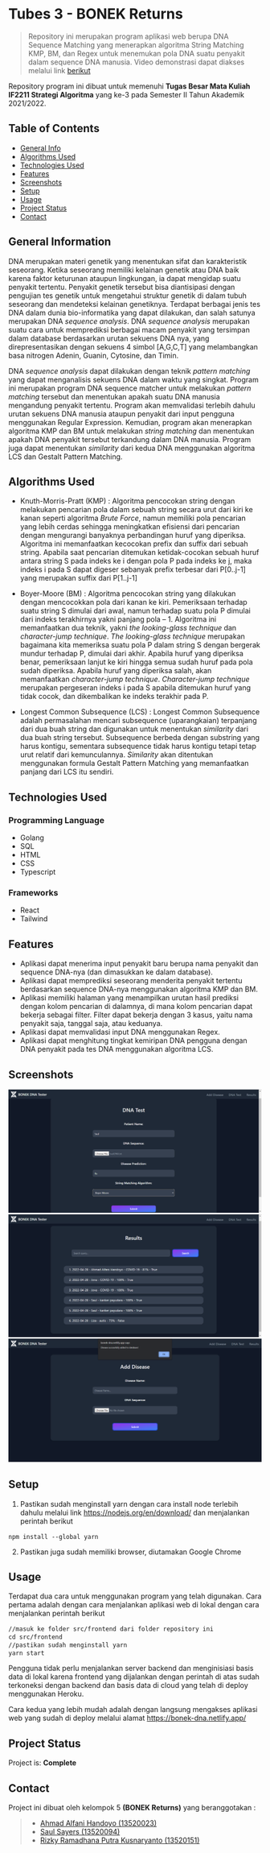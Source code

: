 # Tubes 3 - BONEK Returns
> Repository ini merupakan program aplikasi web berupa DNA Sequence Matching yang menerapkan algoritma String Matching KMP, BM, dan Regex untuk menemukan pola DNA suatu penyakit dalam sequence DNA manusia. Video demonstrasi dapat diakses melalui link <a href="https://bonek-dna.netlify.app/">berikut</a>

Repository program ini dibuat untuk memenuhi **Tugas Besar Mata Kuliah IF2211 Strategi Algoritma** yang ke-3 pada Semester II Tahun Akademik 2021/2022. 

## Table of Contents
* [General Info](#general-information)
* [Algorithms Used](#algorithms-used)
* [Technologies Used](#technologies-used)
* [Features](#features)
* [Screenshots](#screenshots)
* [Setup](#setup)
* [Usage](#usage)
* [Project Status](#project-status)
* [Contact](#contact)


## General Information
DNA merupakan materi genetik yang menentukan sifat dan karakteristik seseorang. Ketika seseorang memiliki kelainan genetik atau DNA baik karena faktor keturunan ataupun lingkungan, ia dapat mengidap suatu penyakit tertentu. Penyakit genetik tersebut bisa diantisipasi dengan pengujian tes genetik untuk mengetahui struktur genetik di dalam tubuh seseorang dan mendeteksi kelainan genetiknya. Terdapat berbagai jenis tes DNA dalam dunia bio-informatika yang dapat dilakukan, dan salah satunya merupakan DNA *sequence analysis*. DNA *sequence analysis* merupakan suatu cara untuk memprediksi berbagai macam penyakit yang tersimpan dalam database berdasarkan urutan sekuens DNA nya, yang direpresentasikan dengan sekuens 4 simbol [A,G,C,T] yang melambangkan basa nitrogen Adenin, Guanin, Cytosine, dan Timin.

DNA *sequence analysis* dapat dilakukan dengan teknik *pattern matching* yang dapat menganalisis sekuens DNA dalam waktu yang singkat. Program ini merupakan program DNA sequence matcher untuk melakukan *pattern matching* tersebut dan menentukan apakah suatu DNA manusia mengandung penyakit tertentu. Program akan memvalidasi terlebih dahulu urutan sekuens DNA manusia ataupun penyakit dari input pengguna menggunakan Regular Expression. Kemudian, program akan menerapkan algoritma KMP dan BM untuk melakukan *string matching* dan menentukan apakah DNA penyakit tersebut terkandung dalam DNA manusia. Program juga dapat menentukan *similarity* dari kedua DNA menggunakan algoritma LCS dan Gestalt Pattern Matching.


## Algorithms Used
- Knuth-Morris-Pratt (KMP) : Algoritma pencocokan string dengan melakukan pencarian pola dalam sebuah string secara urut dari kiri ke kanan seperti algoritma *Brute Force*, namun memiliki pola pencarian yang lebih cerdas sehingga meningkatkan efisiensi dari pencarian dengan mengurangi banyaknya perbandingan huruf yang diperiksa. 
Algoritma ini memanfaatkan kecocokan prefix dan suffix dari sebuah string. Apabila saat pencarian ditemukan ketidak-cocokan sebuah huruf antara string S pada indeks ke i dengan pola P pada indeks ke j, maka indeks i pada S dapat digeser sebanyak prefix terbesar dari P[0..j-1] yang merupakan suffix dari P[1..j-1] 

- Boyer-Moore (BM) : Algoritma pencocokan string yang dilakukan dengan mencocokkan pola dari kanan ke kiri. Pemeriksaan terhadap suatu string S dimulai dari awal, namun terhadap suatu pola P dimulai dari indeks terakhirnya yakni panjang pola – 1. Algoritma ini memanfaatkan dua teknik, yakni *the looking-glass technique* dan *character-jump technique*. *The looking-glass technique* merupakan bagaimana kita memeriksa suatu pola P dalam string S dengan bergerak mundur terhadap P, dimulai dari akhir. Apabila huruf yang diperiksa benar, pemeriksaan lanjut ke kiri hingga semua sudah huruf pada pola sudah diperiksa. Apabila huruf yang diperiksa salah, akan memanfaatkan *character-jump technique*. *Character-jump technique* merupakan pergeseran indeks i pada S apabila ditemukan huruf yang tidak cocok, dan dikembalikan ke indeks terakhir pada P. 

- Longest Common Subsequence (LCS) : Longest Common Subsequence adalah permasalahan mencari subsequence (uparangkaian) terpanjang dari dua buah string dan digunakan untuk menentukan *similarity* dari dua buah string tersebut. Subsequence berbeda dengan substring yang harus kontigu, sementara subsequence tidak harus kontigu tetapi tetap urut relatif dari kemunculannya. *Similarity* akan ditentukan menggunakan formula Gestalt Pattern Matching yang memanfaatkan panjang dari LCS itu sendiri.

## Technologies Used
### Programming Language
- Golang
- SQL
- HTML
- CSS
- Typescript
### Frameworks
- React
- Tailwind

## Features
- Aplikasi dapat menerima input penyakit baru berupa nama penyakit dan sequence DNA-nya (dan dimasukkan ke dalam database). 
- Aplikasi dapat memprediksi seseorang menderita penyakit tertentu berdasarkan sequence DNA-nya menggunakan algoritma KMP dan BM.
- Aplikasi memiliki halaman yang menampilkan urutan hasil prediksi dengan kolom pencarian di dalamnya, di mana kolom pencarian dapat bekerja sebagai filter. Filter dapat bekerja dengan 3 kasus, yaitu nama penyakit saja, tanggal saja, atau keduanya.
- Aplikasi dapat memvalidasi input DNA menggunakan Regex.
- Aplikasi dapat menghitung tingkat kemiripan DNA pengguna dengan DNA penyakit pada tes DNA menggunakan algoritma LCS.


## Screenshots
![predict.png](./img/Predict.png)
![History.png](./img/History.png)
![addDisease.png](./img/addDisease.png)

## Setup
1. Pastikan sudah menginstall yarn dengan cara install node terlebih dahulu melalui link https://nodejs.org/en/download/ dan menjalankan perintah berikut
```
npm install --global yarn
```
2. Pastikan juga sudah memiliki browser, diutamakan Google Chrome


## Usage
Terdapat dua cara untuk menggunakan program yang telah digunakan. Cara pertama adalah dengan cara menjalankan aplikasi web di lokal dengan cara menjalankan perintah berikut
```
//masuk ke folder src/frontend dari folder repository ini
cd src/frontend
//pastikan sudah menginstall yarn
yarn start
```

Pengguna tidak perlu menjalankan server backend dan menginisiasi basis data di lokal karena frontend yang dijalankan dengan perintah di atas sudah terkoneksi dengan backend dan basis data di cloud yang telah di deploy menggunakan Heroku.

Cara kedua yang lebih mudah adalah dengan langsung mengakses aplikasi web yang sudah di deploy melalui alamat https://bonek-dna.netlify.app/



## Project Status
Project is: **Complete**

## Contact
Project ini dibuat oleh kelompok 5 **(BONEK Returns)** yang beranggotakan :
>- <a href="https://www.linkedin.com/in/ahmad-alfani-handoyo/"> Ahmad Alfani Handoyo (13520023)</a>
>- <a href="https://www.linkedin.com/in/saulsayers/?originalSubdomain=id">Saul Sayers (13520094)</a>
>- <a href="https://www.linkedin.com/in/rizky-ramadhana-putra-kusnaryanto-6037a51aa/">Rizky Ramadhana Putra Kusnaryanto (13520151)</a>
